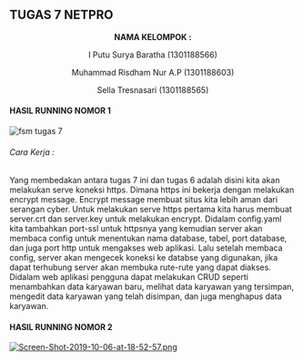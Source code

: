 ## TUGAS 7 NETPRO ##

<p align="center"
  <a><strong>  NAMA KELOMPOK :  </strong></a> 
</p>
<p align="center">
  <a>  I Putu Surya Baratha (1301188566)  </a> 
</p> 

<p align="center">
  <a>  Muhammad Risdham Nur A.P (1301188603)  </a> 
</p>

<p align="center">
  <a>  Sella Tresnasari  (1301188565)  </a> 
</p> 

#### HASIL RUNNING NOMOR 1 ####

![fsm tugas 7](https://user-images.githubusercontent.com/54678313/66270837-0cd21d80-e882-11e9-8d50-a907757d6357.jpg)

###### Cara Kerja : ######

Yang membedakan antara tugas 7 ini dan tugas 6 adalah disini kita akan melakukan serve koneksi https. Dimana https ini bekerja dengan melakukan encrypt message. Encrypt message membuat situs kita lebih aman dari serangan cyber. Untuk melakukan serve https pertama kita harus membuat server.crt dan server.key untuk melakukan encrypt.
Didalam config.yaml kita tambahkan port-ssl untuk httpsnya yang kemudian server akan membaca config untuk menentukan nama database, tabel, port database, dan juga port http untuk mengakses web aplikasi. Lalu setelah membaca config, server akan mengecek koneksi ke databse yang digunakan, jika dapat terhubung server akan membuka rute-rute yang dapat diakses. Didalam web aplikasi pengguna dapat melakukan CRUD seperti menambahkan data karyawan baru, melihat data karyawan yang tersimpan, mengedit data karyawan yang telah disimpan, dan juga menghapus data karyawan.


#### HASIL RUNNING NOMOR 2 ####

[![Screen-Shot-2019-10-06-at-18-52-57.png](https://i.postimg.cc/vmC2L0RW/Screen-Shot-2019-10-06-at-18-52-57.png)](https://postimg.cc/8FBbTBz5)
